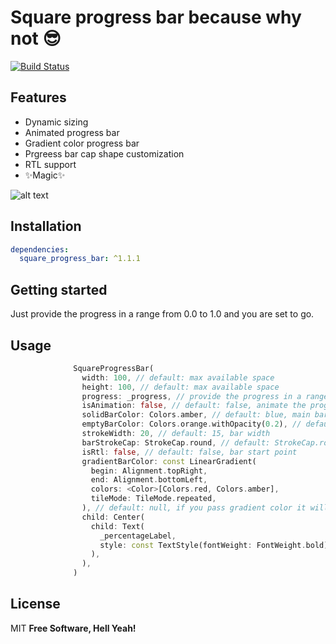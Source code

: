 # Square progress bar because why not 😎

[![Build Status](https://travis-ci.org/joemccann/dillinger.svg?branch=master)](https://travis-ci.org/joemccann/dillinger)

## Features

- Dynamic sizing
- Animated progress bar
- Gradient color progress bar
- Prgreess bar cap shape customization
- RTL support
- ✨Magic✨

![alt text](https://raw.githubusercontent.com/yasirdx777/square_progress_bar/main/img/square_progress_bar.gif)

## Installation
```yaml
dependencies:
  square_progress_bar: ^1.1.1
```
## Getting started
Just provide the progress in a range from 0.0 to 1.0 and you are set to go.

## Usage
```dart
              SquareProgressBar(
                width: 100, // default: max available space
                height: 100, // default: max available space
                progress: _progress, // provide the progress in a range from 0.0 to 1.0
                isAnimation: false, // default: false, animate the progress of the bar
                solidBarColor: Colors.amber, // default: blue, main bar color
                emptyBarColor: Colors.orange.withOpacity(0.2), // default: gray, empty bar color
                strokeWidth: 20, // default: 15, bar width
                barStrokeCap: StrokeCap.round, // default: StrokeCap.round, bar cap shape
                isRtl: false, // default: false, bar start point
                gradientBarColor: const LinearGradient(
                  begin: Alignment.topRight,
                  end: Alignment.bottomLeft,
                  colors: <Color>[Colors.red, Colors.amber],
                  tileMode: TileMode.repeated,
                ), // default: null, if you pass gradient color it will be used instead of solid color for the main bar
                child: Center(
                  child: Text(
                    _percentageLabel,
                    style: const TextStyle(fontWeight: FontWeight.bold),
                  ),
                ),
              )
```

## License

MIT
**Free Software, Hell Yeah!**
